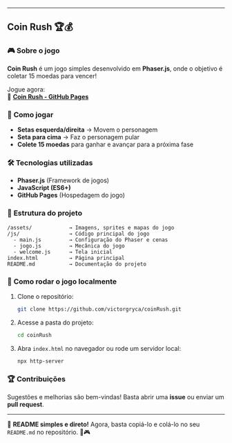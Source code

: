 
---

## **Coin Rush 🏆💰**  

### 🎮 **Sobre o jogo**  
**Coin Rush** é um jogo simples desenvolvido em **Phaser.js**, onde o objetivo é coletar 15 moedas para vencer!  

Jogue agora:  
🔗 **[Coin Rush - GitHub Pages](https://victorgryca.github.io/coinRush/)**  

### 🚀 **Como jogar**  
- **Setas esquerda/direita** → Movem o personagem  
- **Seta para cima** → Faz o personagem pular  
- **Colete 15 moedas** para ganhar e avançar para a próxima fase  

### 🛠️ **Tecnologias utilizadas**  
- **Phaser.js** (Framework de jogos)  
- **JavaScript (ES6+)**  
- **GitHub Pages** (Hospedagem do jogo)  

### 📂 **Estrutura do projeto**  
```
/assets/            → Imagens, sprites e mapas do jogo  
/js/                → Código principal do jogo  
  - main.js         → Configuração do Phaser e cenas  
  - jogo.js         → Mecânica do jogo  
  - welcome.js      → Tela inicial  
index.html          → Página principal  
README.md           → Documentação do projeto  
```

### 📌 **Como rodar o jogo localmente**  
1. Clone o repositório:  
   ```bash
   git clone https://github.com/victorgryca/coinRush.git
   ```
2. Acesse a pasta do projeto:  
   ```bash
   cd coinRush
   ```
3. Abra `index.html` no navegador ou rode um servidor local:  
   ```bash
   npx http-server
   ```

### 🏆 **Contribuições**  
Sugestões e melhorias são bem-vindas! Basta abrir uma **issue** ou enviar um **pull request**.  

---

📌 **README simples e direto!** Agora, basta copiá-lo e colá-lo no seu `README.md` no repositório. 🚀🎮
